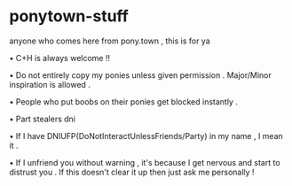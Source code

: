 # ponytown-stuff
anyone who comes here from pony.town ,  this is for ya

• C+H is always welcome !!

• Do not entirely copy my ponies unless given permission .  Major/Minor inspiration is allowed .

• People who put boobs on their ponies get blocked instantly .

• Part stealers dni

• If I have DNIUFP(DoNotInteractUnlessFriends/Party) in my name ,  I mean it .

• If I unfriend you without warning ,  it's because I get nervous and start to distrust you .  If this doesn't clear it up then just ask me personally !
